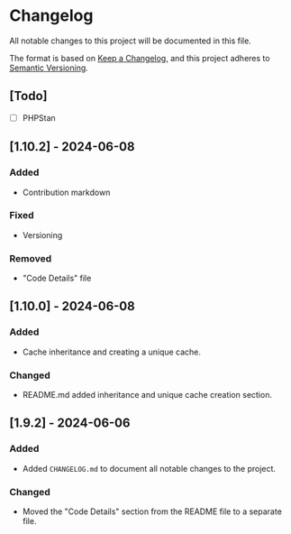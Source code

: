 # Changelog

All notable changes to this project will be documented in this file.

The format is based on [Keep a Changelog](https://keepachangelog.com/en/1.1.0/),
and this project adheres to [Semantic Versioning](https://semver.org/spec/v2.0.0.html).

## [Todo]

- [ ] PHPStan

## [1.10.2] - 2024-06-08

### Added

- Contribution markdown

### Fixed

- Versioning

### Removed

- "Code Details" file

## [1.10.0] - 2024-06-08

### Added

- Cache inheritance and creating a unique cache.

### Changed

- README.md added inheritance and unique cache creation section.

## [1.9.2] - 2024-06-06

### Added

- Added `CHANGELOG.md` to document all notable changes to the project.

### Changed

- Moved the "Code Details" section from the README file to a separate file.
